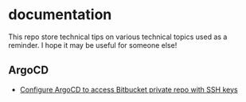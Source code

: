 # documentation

This repo store technical tips on various technical topics used as a reminder. I hope it may be useful for someone else!

## ArgoCD

- [Configure ArgoCD to access Bitbucket private repo with SSH keys](argcd-bitbucket-ssh-keys.md)
